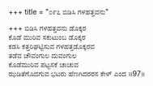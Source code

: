 +++
title = "೦೯೭ ಬಿಡಿಸಿ ಗಳಹತ್ತವನು"

+++
ಬಿಡಿಸಿ ಗಳಹತ್ತವನು ಡೊಕ್ಕರ  
ಕೊಡೆ ಮುರಿವ ಸಕುಟುಂಬ ಡೊಕ್ಕರ  
ಕಡಸಿ ಕತ್ತರಿಘಟ್ಟಿಸುವ ಗಳಹತ್ತಡೊಕ್ಕರವ  
ತಡೆವ ಚೌವಂಗುಲ ದುವಂಗುಲ  
ಕೊಡೆಮುರಿವ ಪಟ್ಟಸಕೆ ಚಾಚುವ  
ಝಡಿತೆಗೊದಗುವ ಭಟರು ಹೆಣಗಿದರರಸ ಕೇಳ್ ಎಂದ     ॥97॥